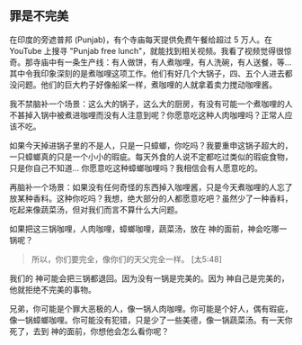 ## 罪是不完美

在印度的旁遮普邦 (Punjab)，有个寺庙每天提供免费午餐给超过 5 万人。在 YouTube 上搜寻 "Punjab free lunch"，就能找到相关视频。我看了视频觉得很惊奇。那寺庙中有一条生产线：有人做饼，有人煮咖哩，有人洗碗，有人送餐，等... 其中令我印象深刻的是煮咖哩这项工作。他们有好几个大锅子，四、五个人进去都没问题。他们的巨大杓子好像船桨一样，煮咖哩的人就拿着卖力搅动咖哩酱。

我不禁脑补一个场景：这么大的锅子，这么大的厨房，有没有可能一个煮咖哩的人不甚掉入锅中被煮进咖哩而没有人注意到呢？你愿意吃这种人肉咖哩吗？正常人应该不吃。

如果今天掉进锅子里的不是人，只是一只蟑螂，你吃吗？我要重申这锅子超大的，一只蟑螂真的只是一个小小的瑕疵。每天外食的人说不定都吃过类似的瑕疵食物，只是你自己不知道... 你愿意吃这种蟑螂咖哩吗？我相信会有人愿意吃的。 

再脑补一个场景：如果没有任何奇怪的东西掉入咖哩酱，只是今天煮咖哩的人忘了放某种香料。这种你吃吗？我想，绝大部分的人都愿意吃吧？虽然少了一种香料，吃起来像蔬菜汤，但对我们而言不算什么大问题。

如果把这三锅咖哩，人肉咖哩，蟑螂咖哩，蔬菜汤，放在 神的面前，神会吃哪一锅呢？

> 所以，你们要完全，像你们的天父完全一样。 [太5:48]

我们的 神可能会把三锅都退回。因为没有一锅是完美的。因为 神自己是完美的，他就拒绝不完美的事物。

兄弟，你可能是个罪大恶极的人，像一锅人肉咖哩。你可能是个好人，偶有瑕疵，像一锅蟑螂咖哩。你可能没有犯错，只是少了一些美德，像一锅蔬菜汤。有一天你死了，去到 神的面前，你想他会怎么看你呢？

